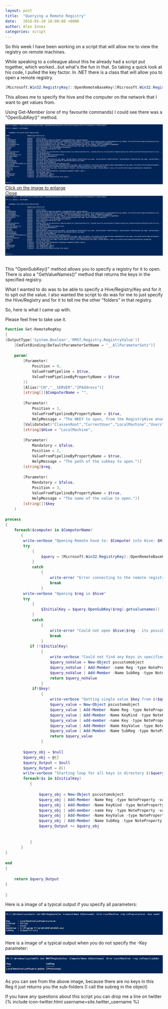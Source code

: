 ```yaml
---
layout: post
title:  "Querying a Remote Registry"
date:   2016-05-10 18:00:00 +0000
author: Alex Innes
categories: script
---
```

So this week I have been working on a script that will allow me to view the registry on remote machines.
<!--more-->
While speaking to a colleague about this he already had a script put together, which worked...but what's the fun in that.
So taking a quick look at his code, I pulled the key factor.
In .NET there is a class that will allow you to open a remote registry.

```PowerShell
[Microsoft.Win32.RegistryKey]::OpenRemoteBaseKey([Microsoft.Win32.RegistryHive]$Hive,$computer)
```

This allows me to specify the hive and the computer on the network that I want to get values from. 

Using Get-Member (one of my favourite commands) I could see there was a "OpenSubKey()" method. 

<link rel="stylesheet" href="http://code.jquery.com/mobile/1.4.5/jquery.mobile-1.4.5.min.css">
<script src="http://code.jquery.com/jquery-1.11.3.min.js"></script>
<script src="http://code.jquery.com/mobile/1.4.5/jquery.mobile-1.4.5.min.js"></script>
<a href="#myPopup" data-rel="popup" data-position-to="window">
<img src="/images/Querying_a_remote_registry/OpenRemoteBaseKey.png" alt="Get-Member on OpenRemoteBaseKey" >Click on the image to enlarge</a>
<div data-role="popup" id="myPopup">
<a href="#pageone" data-rel="back" class="ui-btn ui-corner-all ui-shadow ui-btn-a ui-icon-delete ui-btn-icon-notext ui-btn-right">Close</a>
<img src="/images/Querying_a_remote_registry/OpenRemoteBaseKey.png" style="width:auto;height:auto;" alt="Get-Member on OpenRemoteBaseKey"></div>
<br>

This "OpenSubKey()" method allows you to specify a registry for it to open. There is also a "GetValueNames()" method that returns the keys in the specified registry.

What I wanted to do was to be able to specify a Hive/Registry/Key and for it to spit out the value. I also wanted the script to do was for me to just specify the Hive/Registry and for it to tell me the
other "folders" in that registry. 

So, here is what I came up with.

Please feel free to take use it.

```PowerShell
Function Get-RemoteRegKey
{
[OutputType('System.Boolean','RMST.Registry.RegistryValue')]
	[CmdletBinding(DefaultParameterSetName = "__AllParameterSets")]
	
	param( 
		[Parameter(
			Position = 0,
			ValueFromPipeline = $true,
			ValueFromPipelineByPropertyName = $true
		)]		
		[Alias("CN","__SERVER","IPAddress")]
		[string[]]$ComputerName = "",		

		[Parameter(
			Position = 1,
			ValueFromPipelineByPropertyName = $true,
			HelpMessage = "The HKEY to open, from the RegistryHive enumeration. The default is 'LocalMachine'.")]
		[ValidateSet("ClassesRoot","CurrentUser","LocalMachine","Users","PerformanceData","CurrentConfig","DynData")]
		[string]$Hive = "LocalMachine",

		[Parameter(
			Mandatory = $false,
			Position = 2,
			ValueFromPipelineByPropertyName = $true,
			HelpMessage = "The path of the subkey to open.")]
		[string]$reg,

		[Parameter(
			Mandatory = $false,
			Position = 3,
			ValueFromPipelineByPropertyName = $true,
			HelpMessage = "The name of the value to open.")]
		[string[]]$key
	)

process
{
    foreach($computer in $ComputerName)
       {
        write-verbose "Opening Remote have to: $Computer into Hive: $Hive"
        try
            {
                $query = [Microsoft.Win32.RegistryKey]::OpenRemoteBaseKey([Microsoft.Win32.RegistryHive]$Hive,$computer)
            }
            catch
                {
                    write-error "Error connecting to the remote registry. Please review your computername"
                    break
                }
        write-verbose "Opening $reg in $hive"
        try
            {
                $InitialKey = $query.OpenSubKey($reg).getvaluenames()
            }
            catch
                {
                    write-error "Could not open $hive\$reg - its possible it does not exsist."
                    break
                }
           if (!$InitialKey)
                {
                    write-verbose "Could not find any Keys in specified Reg - Returning object with no KeyValues - $($query.opensubkey($reg).name)"
                    $query_noValue = New-Object pscustomobject
                    $query_noValue | Add-Member -name Reg -type NoteProperty -Value  "$hive\$reg"
                    $query_noValue | Add-Member -Name SubReg -type NoteProperty -value $query.OpenSubKey("$reg").getsubkeynames()
                    return $query_noValue
                }
            if($key)
                {
                    write-verbose "Getting single value $key from $($query.opensubkey($reg).name)"
                    $query_value = New-Object pscustomobject 
                    $query_value | Add-Member -Name Reg -type NoteProperty -value "$hive\$reg"
                    $query_value | Add-Member -Name KeyKind -type NoteProperty -Value $query.opensubkey("$reg").getvaluekind($key).tostring() 
                    $query_value | add-member -name Key -type NoteProperty -value "$key"
                    $query_value | Add-Member -Name KeyValue -type NoteProperty -value  $query.opensubkey("$reg").GetValue($key)
                    $query_value | Add-Member -Name SubReg -type NoteProperty -value $query.OpenSubKey("$reg").getsubkeynames()
                    return $query_value
                }

        $query_obj = $null   
        $query_obj = @{}
        $query_Output = $null
        $query_Output = @()
        write-verbose "Starting loop for all keys in directory $($query.opensubkey($reg).name)"
        foreach($s in $InitialKey)
           {
        
               $query_obj = New-Object pscustomobject 
               $query_obj | Add-Member -Name Reg -type NoteProperty -value "$hive\$reg"
               $query_obj | Add-Member -Name KeyKind -type NoteProperty -Value $query.opensubkey("$reg").getvaluekind($s).tostring()
               $query_obj | add-member -name Key -type NoteProperty -value "$s"
               $query_obj | Add-Member -Name KeyValue -type NoteProperty -value  $query.opensubkey("$reg").GetValue($s)
               $query_obj | Add-Member -Name SubReg -type NoteProperty -value $query.OpenSubKey("$reg").getsubkeynames()
               $query_Output += $query_obj
       
       
           }
       }
}

end
{   
   
    return $query_Output
}

}


```

Here is a image of a typical output if you specify all parameters:

![all parameters](/Images/Querying_a_remote_registry/allparam.PNG)

Here is a image of a typical output when you do not specify the -Key parameter:

![no valueparam](/Images/Querying_a_remote_registry/noValue.PNG)

As you can see from the above image, because there are no keys in this Reg it just returns you the sub-folders (I call the subreg in the object)

If you have any questions about this script you can drop me a line on twitter {% include icon-twitter.html username=site.twitter_username %}



